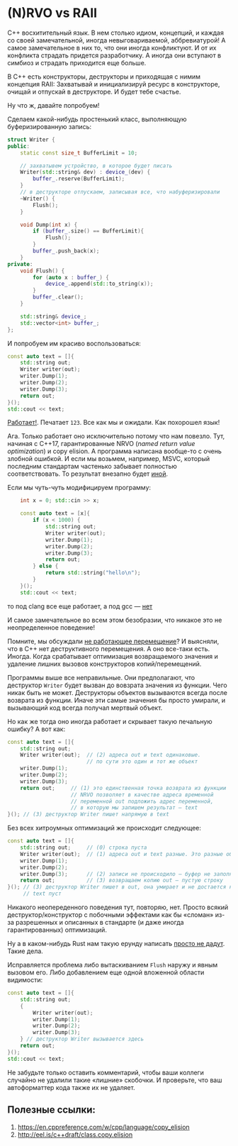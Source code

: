 # (N)RVO vs RAII

C++ восхитительный язык. В нем столько идиом, концепций, и каждая со своей замечательной, иногда невыговариваемой, аббревиатурой! А самое замечательное в них то, что они иногда конфликтуют. И от их конфликта страдать придется разработчику. А иногда они вступают в симбиоз и страдать приходится еще больше.

В C++ есть конструкторы, деструкторы и приходящая с нимим концепция RAII:
Захватывай и инициализируй ресурс в конструкторе, очищай и отпускай в деструкторе. И будет тебе счастье.

Ну что ж, давайте попробуем!

Сделаем какой-нибудь простенький класс, выполняющую буферизированную запись:

```C++
struct Writer {
public:
    static const size_t BufferLimit = 10;

    // захватывем устройство, в которое будет писать
    Writer(std::string& dev) : device_(dev) {
        buffer_.reserve(BufferLimit);
    }
    // в деструкторе отпускаем, записывая все, что набуферизировали
    ~Writer() {
        Flush();
    }

    void Dump(int x) {
        if (buffer_.size() == BufferLimit){
            Flush();
        }
        buffer_.push_back(x);
    }
private:
    void Flush() {
        for (auto x : buffer_) {
            device_.append(std::to_string(x));
        }
        buffer_.clear();
    }

    std::string& device_;
    std::vector<int> buffer_;
};
```

И попробуем им красиво воспользоваться:

```C++
const auto text = []{
    std::string out;
    Writer writer(out);
    writer.Dump(1);
    writer.Dump(2);
    writer.Dump(3);
    return out;
}();
std::cout << text;
```

[Работает!](https://godbolt.org/z/szhvbM). Печатает `123`. Все как мы и ожидали. Как похорошел язык!

Ага. Только работает оно исключительно потому что нам повезло. Тут, начиная с C++17, гарантированные NRVO (_named return value optimization_) и copy elision. А программа написана вообще-то с очень злобной ошибкой. И если мы возьмем, например, MSVC, который последним стандартам частенько забывает полностью соответствовать. То результат внезапно будет [иной](https://rextester.com/OKK46123).

Если мы чуть-чуть модифицируем программу:
```C++
    int x = 0; std::cin >> x;

    const auto text = [x]{
        if (x < 1000) {
            std::string out;
            Writer writer(out);
            writer.Dump(1);
            writer.Dump(2);
            writer.Dump(3);
            return out;
        } else {
            return std::string("hello\n");
        }
    }();
    std::cout << text;
```
то под clang все еще работает, а под gcc — [нет](https://godbolt.org/z/5GWba8)

И самое замечательное во всем этом безобразии, что никакое это не неопределенное поведение!

Помните, мы обсуждали [не работающее перемещение](../syntax/move.md)? И выясняли, что в C++ нет деструктивного перемещения. А оно все-таки есть. Иногда. Когда срабатывает оптимизация возвращаемого значения и удаление лишних вызовов конструкторов копий/перемещений.

Программы выше все неправильные. Они предполагают, что деструктор `Writer` будет вызван до вовзрата значения из функции. Чего никак быть не может. Деструкторы объектов вызываются всегда после возврата из функции. Иначе эти самые значения бы просто умирали, и вызывающий код всегда получал мертвый объект.

Но как же тогда оно иногда работает и скрывает такую печальную ошибку?
А вот как:

```C++
const auto text = []{
    std::string out;    
    Writer writer(out);  // (2) адреса out и text одинаковые. 
                         // по сути это один и тот же объект 
    writer.Dump(1);
    writer.Dump(2);
    writer.Dump(3);
    return out;     // (1) это единственная точка возврата из функции
                    // NRVO позволяет в качестве адреса временной 
                    // переменной out подложить адрес переменной,
                    // в которую мы запишем результат — text
}(); // (3) деструктор Writer пишет напрямую в text
```

Без всех хитроумных оптимизаций же происходит следующее:
```C++
const auto text = []{
    std::string out;     // (0) строка пуста
    Writer writer(out);  // (1) адреса out и text разные. Это разные объекты 
    writer.Dump(1);
    writer.Dump(2);
    writer.Dump(3);      // (2) записи не происходило — буфер не заполнился
    return out;          // (3) возвращаем копию out — пустую строку
}(); // (3) деструктор Writer пишет в out, она умирает и не достается никому
     // text пуст
```

Никакого неопереденного поведения тут, повторяю, нет. Просто всякий деструктор/конструктор с побочными эффектами как бы «сломан» из-за разрешенных и описанных в стандарте (и даже иногда гарантированных) оптимизаций.

Ну а в каком-нибудь Rust нам такую ерунду написать [просто не дадут](https://play.rust-lang.org/?version=stable&mode=debug&edition=2018&gist=c5c9b4edbf891d469214eae29a3ca1af). Такие дела.

Исправляется проблема либо вытаскиванием `Flush` наружу и явным вызовом его. Либо добавлением еще одной вложенной области видимости:
```C++
const auto text = []{
    std::string out;
    {
        Writer writer(out);
        writer.Dump(1);
        writer.Dump(2);
        writer.Dump(3);
    } // деструктор Writer вызывается здесь
    return out;
}();
std::cout << text;
```
Не забудьте только оставить комментарий, чтобы ваши коллеги случайно не удалили такие «лишние» скобочки. И проверьте, что ваш автоформаттер кода также их не удаляет.

## Полезные ссылки:
1. https://en.cppreference.com/w/cpp/language/copy_elision
2. http://eel.is/c++draft/class.copy.elision